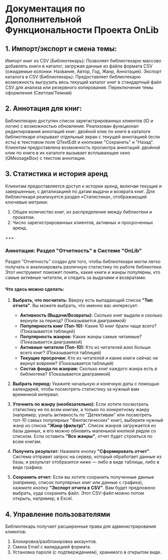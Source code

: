 # Документация по Дополнительной Функциональности Проекта OnLib

## 1. Импорт/экспорт и смена темы:
Импорт книг из CSV (Библиотекарь): Позволяет библиотекарю массово добавлять книги в каталог, загружая данные из файла формата CSV (ожидаемые колонки: Название, Автор, Год, Жанр, Аннотация).
Экспорт каталога в CSV (Библиотекарь): Предоставляет библиотекарю возможность выгрузить весь текущий каталог книг  в стандартный файл CSV для анализа или резервного копирования. Переключение темы оформления (Светлая/Темная)

## 2. Аннотация для книг:
Библиотекарю доступен список зарегистрированных клиентов (ID и логин) с возможностью обновления.
Реализован функционал редактирования аннотаций книг: двойной клик по книге в каталоге библиотекаря открывает отдельный экран с текущей аннотацией (если есть) в текстовом поле QTextEdit и кнопками "Сохранить" и "Назад".
Клиентам предоставлена возможность просмотра аннотаций: двойной клик по книге в их каталоге вызывает всплывающее окно (QMessageBox) с текстом аннотации.


## 3. Статистика и история аренд
Клиентам предоставляется доступ к истории аренд, включая текущие и завершенные, с детализацией по датам выдачи и возврата книг.
Для библиотекаря реализуется раздел «Статистика», отображающий ключевые метрики:
1) Общее количество книг, их распределение между библиотеки и прокатом.
2) Число зарегистрированных клиентов, активных и просроченных аренд.

+++

### Аннотация: Раздел "Отчетность" в Системе "OnLib"

Раздел "Отчетность" создан для того, чтобы библиотекари могли легко получать и анализировать различную статистику по работе библиотеки. Этот инструмент поможет понять, какие книги и жанры популярны, кто самые активные читатели, и следить за выдачами и возвратами.

#### Что здесь можно сделать:

1.  **Выбрать, что посчитать:** Вверху есть выпадающий список **"Тип отчета"**. Вы можете выбрать, что именно вас интересует:
    *   **Активность (Выдачи/Возвраты):** Сколько книг выдали и сколько вернули за период? (Показывается диаграммой)
    *   **Популярность книг (Топ-10):** Какие 10 книг брали чаще всего? (Показывается таблицей)
    *   **Популярность жанров:** Какие жанры самые читаемые? (Показывается диаграммой)
    *   **Активные читатели (Топ-10):** Кто из читателей взял больше всего книг? (Показывается таблицей)
    *   **Текущие просрочки:** Кто из читателей и какие книги сейчас не вернул вовремя? (Показывается таблицей)
    *   **Состав фонда по жанрам:** Сколько книг каждого жанра есть в библиотеке? (Показывается диаграммой)

2.  **Выбрать период:** Укажите начальную и конечную даты с помощью календарей, чтобы посмотреть статистику за нужный вам временной интервал.

3.  **Уточнить по жанру (необязательно):** Если хотите посмотреть статистику не по всем книгам, а только по конкретному жанру (например, узнать активность по "Детективам" или посмотреть топ-10 самых популярных "Фантастических" книг), выберите нужный жанр из списка **"Жанр (фильтр)"**. Список жанров загружается из базы данных, и его можно обновить маленькой кнопкой рядом со списком. Если оставить **"Все жанры"**, отчет будет строиться по всем книгам.

4.  **Получить результат:** Нажмите кнопку **"Сформировать отчет"**. Система отправит запрос на сервер, который обработает данные из базы, и результат отобразится ниже — либо в виде таблицы, либо в виде графика.

5.  **Сохранить отчет:** Если вы хотите сохранить полученные данные (например, список популярных книг или данные с графика), нажмите кнопку **"Экспорт отчета в CSV"**. Вам будет предложено выбрать, куда сохранить файл. Этот CSV-файл можно потом открыть, например, в Excel.


## 4. Управление пользователями
Библиотекарь получает расширенные права для администрирования клиентов:
1) Блокировка/разблокировка аккаунтов.
2) Смена Email с валидацией формата.
3) Установка пароля (с подтверждением), хранимого в открытом виде.
